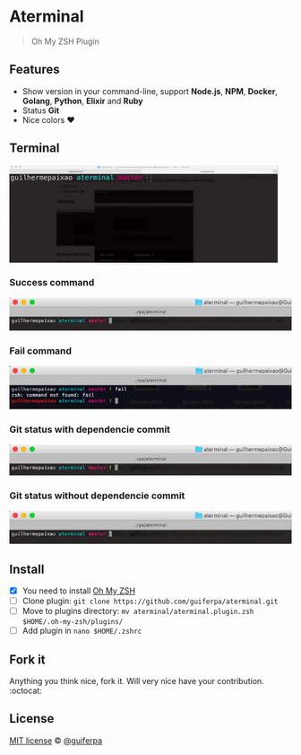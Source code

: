 # Aterminal 
> Oh My ZSH Plugin

## Features
* Show version in your command-line, support __Node.js__, __NPM__, __Docker__, __Golang__, __Python__, __Elixir__ and __Ruby__
* Status __Git__
* Nice colors :heart:

## Terminal

![Demo](images/demo.gif)

### Success command
![Success command](images/demo_1.png)


### Fail command
![Fail command](images/demo_3.png)

### Git status with dependencie commit
![Git status with dependencie commit](images/demo_2.png)

### Git status without dependencie commit
![Git status without dependencie commit](images/demo_1.png)

## Install
- [x] You need to install [Oh My ZSH](https://github.com/robbyrussell/oh-my-zsh)
- [ ] Clone plugin: `git clone https://github.com/guiferpa/aterminal.git`
- [ ] Move to plugins directory: `mv aterminal/aterminal.plugin.zsh $HOME/.oh-my-zsh/plugins/`
- [ ] Add plugin in `nano $HOME/.zshrc`

## Fork it
Anything you think nice, fork it. Will very nice have your contribution. :octocat:

## License
[MIT license](LICENSE) © [@guiferpa](http://github.com/guiferpa)

